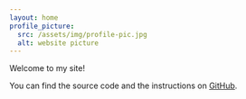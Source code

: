 ```yaml
---
layout: home
profile_picture:
  src: /assets/img/profile-pic.jpg
  alt: website picture
---
```


<p>
  Welcome to my site!
</p>

<p>
  You can find the source code and the instructions on <a href="https://github.com/eliottvincent/bay">GitHub</a>.
</p>
